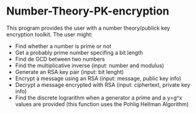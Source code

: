 # Number-Theory-PK-encryption

This program provides the user with a number theory/publick key encryption toolkit. The user might:
- Find whether a number is prime or not
- Get a probably prime number specifing a bit length
- Find de GCD between two numbers
- Find the multiplicative inverse (input: number and modulus)
- Generate an RSA key pair (input: bit lenght)
- Encrypt a message using an RSA (input: message, public key info)
- Decrypt a message encrypted with RSA (input: ciphertext, private key info)
- Find the discrete lograrithm when a generator a prime and a y=g^x values are provided (this function uses the Pohlig Hellman Algorithm)
